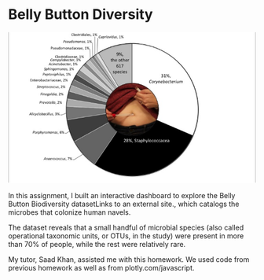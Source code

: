 # Belly Button Diversity
![Alt text](/Images/most-common-taxa.jpg)

In this assignment, I built an interactive dashboard to explore the Belly Button Biodiversity datasetLinks to an external site., which catalogs the microbes that colonize human navels.

The dataset reveals that a small handful of microbial species (also called operational taxonomic units, or OTUs, in the study) were present in more than 70% of people, while the rest were relatively rare.

My tutor, Saad Khan, assisted me with this homework. We used code from previous homework as well as from plotly.com/javascript.
